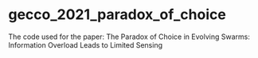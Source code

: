 # gecco_2021_paradox_of_choice
The code used for the paper: The Paradox of Choice in Evolving Swarms: Information Overload Leads to Limited Sensing
